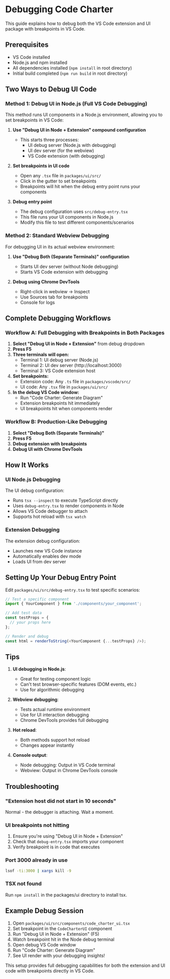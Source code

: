 # Debugging Code Charter

This guide explains how to debug both the VS Code extension and UI package with breakpoints in VS Code.

## Prerequisites

- VS Code installed
- Node.js and npm installed
- All dependencies installed (`npm install` in root directory)
- Initial build completed (`npm run build` in root directory)

## Two Ways to Debug UI Code

### Method 1: Debug UI in Node.js (Full VS Code Debugging)

This method runs UI components in a Node.js environment, allowing you to set breakpoints in VS Code:

1. **Use "Debug UI in Node + Extension" compound configuration**
   - This starts three processes:
     - UI debug server (Node.js with debugging)
     - UI dev server (for the webview)
     - VS Code extension (with debugging)

2. **Set breakpoints in UI code**
   - Open any `.tsx` file in `packages/ui/src/`
   - Click in the gutter to set breakpoints
   - Breakpoints will hit when the debug entry point runs your components

3. **Debug entry point**
   - The debug configuration uses `src/debug-entry.tsx`
   - This file runs your UI components in Node.js
   - Modify this file to test different components/scenarios

### Method 2: Standard Webview Debugging

For debugging UI in its actual webview environment:

1. **Use "Debug Both (Separate Terminals)" configuration**
   - Starts UI dev server (without Node debugging)
   - Starts VS Code extension with debugging

2. **Debug using Chrome DevTools**
   - Right-click in webview → Inspect
   - Use Sources tab for breakpoints
   - Console for logs

## Complete Debugging Workflows

### Workflow A: Full Debugging with Breakpoints in Both Packages

1. **Select "Debug UI in Node + Extension"** from debug dropdown
2. **Press F5**
3. **Three terminals will open:**
   - Terminal 1: UI debug server (Node.js)
   - Terminal 2: UI dev server (http://localhost:3000)
   - Terminal 3: VS Code extension host
4. **Set breakpoints:**
   - Extension code: Any `.ts` file in `packages/vscode/src/`
   - UI code: Any `.tsx` file in `packages/ui/src/`
5. **In the debug VS Code window:**
   - Run "Code Charter: Generate Diagram"
   - Extension breakpoints hit immediately
   - UI breakpoints hit when components render

### Workflow B: Production-Like Debugging

1. **Select "Debug Both (Separate Terminals)"**
2. **Press F5**
3. **Debug extension with breakpoints**
4. **Debug UI with Chrome DevTools**

## How It Works

### UI Node.js Debugging

The UI debug configuration:
- Runs `tsx --inspect` to execute TypeScript directly
- Uses `debug-entry.tsx` to render components in Node
- Allows VS Code debugger to attach
- Supports hot reload with `tsx watch`

### Extension Debugging

The extension debug configuration:
- Launches new VS Code instance
- Automatically enables dev mode
- Loads UI from dev server

## Setting Up Your Debug Entry Point

Edit `packages/ui/src/debug-entry.tsx` to test specific scenarios:

```typescript
// Test a specific component
import { YourComponent } from './components/your_component';

// Add test data
const testProps = {
  // your props here
};

// Render and debug
const html = renderToString(<YourComponent {...testProps} />);
```

## Tips

1. **UI debugging in Node.js**:
   - Great for testing component logic
   - Can't test browser-specific features (DOM events, etc.)
   - Use for algorithmic debugging

2. **Webview debugging**:
   - Tests actual runtime environment
   - Use for UI interaction debugging
   - Chrome DevTools provides full debugging

3. **Hot reload**:
   - Both methods support hot reload
   - Changes appear instantly

4. **Console output**:
   - Node debugging: Output in VS Code terminal
   - Webview: Output in Chrome DevTools console

## Troubleshooting

### "Extension host did not start in 10 seconds"
Normal - the debugger is attaching. Wait a moment.

### UI breakpoints not hitting
1. Ensure you're using "Debug UI in Node + Extension"
2. Check that `debug-entry.tsx` imports your component
3. Verify breakpoint is in code that executes

### Port 3000 already in use
```bash
lsof -ti:3000 | xargs kill -9
```

### TSX not found
Run `npm install` in the packages/ui directory to install tsx.

## Example Debug Session

1. Open `packages/ui/src/components/code_charter_ui.tsx`
2. Set breakpoint in the `CodeCharterUI` component
3. Run "Debug UI in Node + Extension" (F5)
4. Watch breakpoint hit in the Node debug terminal
5. Open debug VS Code window
6. Run "Code Charter: Generate Diagram"
7. See UI render with your debugging insights!

This setup provides full debugging capabilities for both the extension and UI code with breakpoints directly in VS Code.